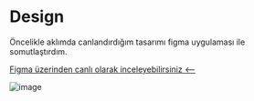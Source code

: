 # Design

Öncelikle aklımda canlandırdığım tasarımı figma uygulaması ile somutlaştırdım.

[Figma üzerinden canlı olarak inceleyebilirsiniz <--](https://www.figma.com/file/4lFY8W8SMAAfuleiFYCFue/Horse-Racing?node-id=0%3A1)

![image](https://user-images.githubusercontent.com/76450122/197243506-64d142a0-fa17-40a6-804a-d07576df8d35.png)
